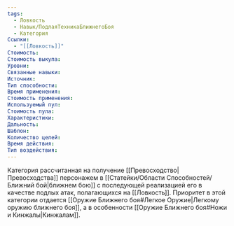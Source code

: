 ```yaml
---
tags:
  - Ловкость
  - Навык/ПодлаяТехникаБлижнегоБоя
  - Категория
Ссылки:
  - "[[Ловкость]]"
Стоимость:
Стоимость выкупа:
Уровни:
Связанные навыки:
Источник:
Тип способности:
Время применения:
Стоимость применения:
Используемый пул:
Стоимость пула:
Характеристики:
Дальность:
Шаблон:
Количество целей:
Время действия:
Тип воздействия:
---
```

Категория рассчитанная на получение [[Превосходство|Превосходства]] персонажем в [[Статейки/Области Способностей/Ближний бой|ближнем бою]] с последующей реализацией его в качестве подлых атак, полагающихся на [[Ловкость]]. Приоритет в этой категории отдается [[Оружие Ближнего боя#Легкое Оружие|Легкому оружию ближнего боя]], а в особенности [[Оружие Ближнего боя#Ножи и Кинжалы|Кинжалам]]. 